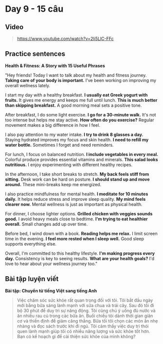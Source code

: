 # Day 9 - 15 câu

## Video
> https://www.youtube.com/watch?v=2li5LlC-FFc

## Practice sentences

**Health & Fitness: A Story with 15 Useful Phrases**

"Hey friends! Today I want to talk about my health and fitness journey. **Taking care of your body is important.** I've been working on improving my overall wellness lately.

I start my day with a healthy breakfast. **I usually eat Greek yogurt with fruits.** It gives me energy and keeps me full until lunch. **This is much better than skipping breakfast.** A good morning meal sets a positive tone.

After breakfast, I do some light exercise. **I go for a 30-minute walk.** It's not too intense but helps me stay active. **How often do you exercise?** Regular movement makes a big difference in how I feel.

I also pay attention to my water intake. **I try to drink 8 glasses a day.** Staying hydrated improves my focus and skin health. **I need to refill my water bottle.** Sometimes I forget and need reminders.

For lunch, I focus on balanced nutrition. **I include vegetables in every meal.** Colorful produce provides essential vitamins and minerals. **This salad looks nutritious.** I enjoy experimenting with different healthy recipes.

In the afternoon, I take short breaks to stretch. **My back feels stiff from sitting.** Desk work can be hard on posture. **I should stand up and move around.** These mini-breaks keep me energized.

I also practice mindfulness for mental health. **I meditate for 10 minutes daily.** It helps reduce stress and improve sleep quality. **My mind feels clearer now.** Mental wellness is just as important as physical health.

For dinner, I choose lighter options. **Grilled chicken with veggies sounds good.** I avoid heavy meals close to bedtime. **I'm trying to eat healthier overall.** Small changes add up over time.

Before bed, I wind down with a book. **Reading helps me relax.** I limit screen time in the evening. **I feel more rested when I sleep well.** Good sleep supports everything else.

Overall, I'm committed to this healthy lifestyle. **I'm making progress every day.** Consistency is key to seeing results. **What are your health goals?** I'd love to hear about your wellness journey too."

## Bài tập luyện viết

**Bài tập: Chuyển từ tiếng Việt sang tiếng Anh**

> Việc chăm sóc sức khỏe rất quan trọng đối với tôi. Tôi bắt đầu ngày mới bằng bữa sáng lành mạnh với sữa chua và trái cây. Sau đó tôi đi bộ 30 phút để duy trì sự năng động. Tôi cũng chú ý uống đủ nước và ăn nhiều rau củ trong các bữa ăn. Buổi chiều tôi dành thời gian giãn cơ và thiền định để giảm căng thẳng. Bữa tối tôi chọn các món ăn nhẹ nhàng và đọc sách trước khi đi ngủ. Tôi cảm thấy việc duy trì thói quen lành mạnh giúp tôi có nhiều năng lượng và sức khỏe tốt hơn. Bạn có kế hoạch gì để cải thiện sức khỏe của mình không?
